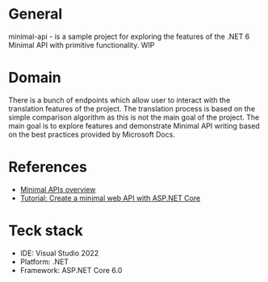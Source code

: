 # General
minimal-api - is a sample project for exploring the features of the .NET 6 Minimal API with primitive functionality. WIP

# Domain
There is a bunch of endpoints which allow user to interact with the translation features of the project. The translation process is based on the simple comparison algorithm as this is not the main goal of the project. The main goal is to explore features and demonstrate Minimal API writing based on the best practices provided by Microsoft Docs.

# References
- [Minimal APIs overview](https://learn.microsoft.com/en-us/aspnet/core/fundamentals/minimal-apis?view=aspnetcore-6.0)
- [Tutorial: Create a minimal web API with ASP.NET Core](https://learn.microsoft.com/en-us/aspnet/core/tutorials/min-web-api?view=aspnetcore-6.0&tabs=visual-studio)

# Teck stack
- IDE: Visual Studio 2022
- Platform: .NET
- Framework: ASP.NET Core 6.0

